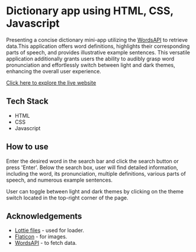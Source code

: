 # Dictionary app using HTML, CSS, Javascript

Presenting a concise dictionary mini-app utilizing the [WordsAPI](https://www.wordsapi.com/) to retrieve data.This application offers word definitions, highlights their corresponding parts of speech, and provides illustrative example sentences. This versatile application additionally grants users the ability to audibly grasp word pronunciation and effortlessly switch between light and dark themes, enhancing the overall user experience.

[Click here to explore the live website](https://dictionary-brown.vercel.app/)

## Tech Stack

- HTML
- CSS
- Javascript

## How to use

Enter the desired word in the search bar and click the search button or press 'Enter'. Below the search box, user will find detailed information, including the word, its pronunciation, multiple definitions, various parts of speech, and numerous example sentences.

User can toggle between light and dark themes by clicking on the theme switch located in the top-right corner of the page.


## Acknowledgements

 - [Lottie files](https://lottiefiles.com/) - used for loader.
 - [Flaticon](https://www.flaticon.com/) - for images.
 - [WordsAPI](https://www.wordsapi.com/) - to fetch data.


